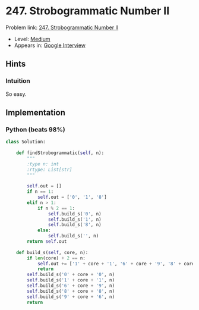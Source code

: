 # 247. Strobogrammatic Number II

Problem link: [247. Strobogrammatic Number II](https://leetcode.com/problems/strobogrammatic-number-ii/description/)

* Level: [Medium](https://leetcode.com/problemset/all/?difficulty=Medium)
* Appears in: [Google Interview](https://leetcode.com/explore/interview/card/google/)

## Hints

### Intuition

So easy.

## Implementation

### Python (beats 98%)
```Python
class Solution:
    
    def findStrobogrammatic(self, n):
        """
        :type n: int
        :rtype: List[str]
        """
        
        self.out = []
        if n == 1:
            self.out = ['0', '1', '8']
        elif n > 1:
            if n % 2 == 1:
                self.build_s('0', n)
                self.build_s('1', n)
                self.build_s('8', n)
            else:
                self.build_s('', n)
        return self.out
        
    def build_s(self, core, n):
        if len(core) + 2 == n:
            self.out += ['1' + core + '1', '6' + core + '9', '8' + core + '8', '9' + core + '6']
            return
        self.build_s('0' + core + '0', n)
        self.build_s('1' + core + '1', n)
        self.build_s('6' + core + '9', n)
        self.build_s('8' + core + '8', n)
        self.build_s('9' + core + '6', n)
        return
```
